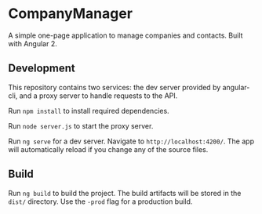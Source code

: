 # CompanyManager

A simple one-page application to manage companies and contacts. Built with Angular 2.

## Development

This repository contains two services: the dev server provided by angular-cli, and a proxy server to handle requests to the API.

Run `npm install` to install required dependencies.

Run `node server.js` to start the proxy server.

Run `ng serve` for a dev server. Navigate to `http://localhost:4200/`. The app will automatically reload if you change any of the source files.


## Build

Run `ng build` to build the project. The build artifacts will be stored in the `dist/` directory. Use the `-prod` flag for a production build.
